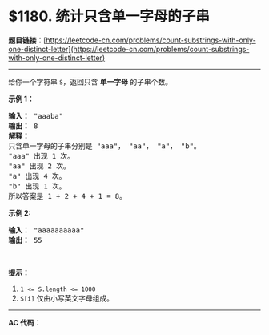 # $1180. 统计只含单一字母的子串

**题目链接：**[https://leetcode-cn.com/problems/count-substrings-with-only-one-distinct-letter](https://leetcode-cn.com/problems/count-substrings-with-only-one-distinct-letter)

---

<div class="content__1Y2H">
 <div class="notranslate">
  <p>给你一个字符串 <code>S</code>，返回只含 <strong>单一字母</strong> 的子串个数。</p> 
  <p><strong>示例 1：</strong></p> 
  <pre class="language-text"><strong>输入： </strong>"aaaba"
<strong>输出： </strong>8
<strong>解释： 
</strong>只含单一字母的子串分别是 "aaa"， "aa"， "a"， "b"。
"aaa" 出现 1 次。
"aa" 出现 2 次。
"a" 出现 4 次。
"b" 出现 1 次。
所以答案是 1 + 2 + 4 + 1 = 8。
</pre> 
  <p><strong>示例 2:</strong></p> 
  <pre class="language-text"><strong>输入： </strong>"aaaaaaaaaa"
<strong>输出： </strong>55
</pre> 
  <p>&nbsp;</p> 
  <p><strong>提示：</strong></p> 
  <ol> 
   <li><code>1 &lt;= S.length &lt;= 1000</code></li> 
   <li><code>S[i]</code> 仅由小写英文字母组成。</li> 
  </ol> 
 </div>
</div>

---

**AC 代码：**

```java

```